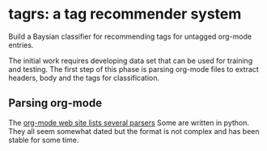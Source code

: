 # tagrs: a tag recommender system

Build a Baysian classifier for recommending tags for untagged 
org-mode entries.

The initial work requires developing data set that can be used for 
training and testing. The first step of this phase is parsing org-mode
files to extract headers, body and the tags for classification.

## Parsing org-mode

The [org-mode web site lists several parsers]([https://orgmode.org/worg/org-tools/index.html)
Some are written in python. They all seem somewhat dated but the format is
not complex and has been stable for some time.
